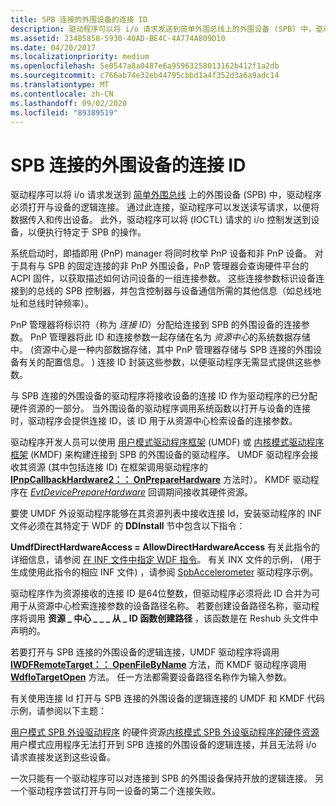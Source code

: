 ```yaml
---
title: SPB 连接的外围设备的连接 ID
description: 驱动程序可以将 i/o 请求发送到简单外围总线上的外围设备 (SPB) 中，驱动程序必须打开与设备的逻辑连接。
ms.assetid: 234B5858-5930-40AD-BE4C-4A774A809D10
ms.date: 04/20/2017
ms.localizationpriority: medium
ms.openlocfilehash: 5e0547a8a0487e6a95963258013162b412f1a2db
ms.sourcegitcommit: c766ab74e32eb44795cbbd1a4f352d3a6a9adc14
ms.translationtype: MT
ms.contentlocale: zh-CN
ms.lasthandoff: 09/02/2020
ms.locfileid: "89389519"
---
```

# <a name="connection-ids-for-spb-connected-peripheral-devices"></a>SPB 连接的外围设备的连接 ID


驱动程序可以将 i/o 请求发送到 [简单外围总线](/previous-versions/hh450903(v=vs.85)) 上的外围设备 (SPB) 中，驱动程序必须打开与设备的逻辑连接。 通过此连接，驱动程序可以发送读写请求，以便将数据传入和传出设备。 此外，驱动程序可以将 (IOCTL) 请求的 i/o 控制发送到设备，以便执行特定于 SPB 的操作。




系统启动时，即插即用 (PnP) manager 将同时枚举 PnP 设备和非 PnP 设备。 对于具有与 SPB 的固定连接的非 PnP 外围设备，PnP 管理器会查询硬件平台的 ACPI 固件，以获取描述如何访问设备的一组连接参数。 这些连接参数标识设备连接到的总线的 SPB 控制器，并包含控制器与设备通信所需的其他信息（如总线地址和总线时钟频率）。

PnP 管理器将标识符（称为 *连接 ID*）分配给连接到 SPB 的外围设备的连接参数。 PnP 管理器将此 ID 和连接参数一起存储在名为 *资源中心*的系统数据存储中。  (资源中心是一种内部数据存储，其中 PnP 管理器存储与 SPB 连接的外围设备有关的配置信息。 ) 连接 ID 封装这些参数，以便驱动程序无需显式提供这些参数。

与 SPB 连接的外围设备的驱动程序将接收设备的连接 ID 作为驱动程序的已分配硬件资源的一部分。 当外围设备的驱动程序调用系统函数以打开与设备的连接时，驱动程序会提供连接 ID，该 ID 用于从资源中心检索设备的连接参数。

驱动程序开发人员可以使用 [用户模式驱动程序框架](../wdf/overview-of-the-umdf.md) (UMDF) 或 [内核模式驱动程序框架](../wdf/index.md) (KMDF) 来构建连接到 SPB 的外围设备的驱动程序。 UMDF 驱动程序会接收其资源 (其中包括连接 ID) 在框架调用驱动程序的 [**IPnpCallbackHardware2：： OnPrepareHardware**](/windows-hardware/drivers/ddi/wudfddi/nf-wudfddi-ipnpcallbackhardware-onpreparehardware) 方法时）。 KMDF 驱动程序在 [*EvtDevicePrepareHardware*](/windows-hardware/drivers/ddi/wdfdevice/nc-wdfdevice-evt_wdf_device_prepare_hardware) 回调期间接收其硬件资源。

要使 UMDF 外设驱动程序能够在其资源列表中接收连接 Id，安装驱动程序的 INF 文件必须在其特定于 WDF 的 **DDInstall** 节中包含以下指令：

**UmdfDirectHardwareAccess = AllowDirectHardwareAccess** 有关此指令的详细信息，请参阅 [在 INF 文件中指定 WDF 指令](../wdf/specifying-wdf-directives-in-inf-files.md)。 有关 INX 文件的示例， (用于生成使用此指令的相应 INF 文件) ，请参阅 [SpbAccelerometer](https://go.microsoft.com/fwlink/p/?LinkId=618052) 驱动程序示例。

驱动程序作为资源接收的连接 ID 是64位整数，但驱动程序必须将此 ID 合并为可用于从资源中心检索连接参数的设备路径名称。 若要创建设备路径名称，驱动程序将调用 **资源 \_ 中心 \_ \_ \_ 从 \_ ID 函数创建路径** ，该函数是在 Reshub 头文件中声明的。

若要打开与 SPB 连接的外围设备的逻辑连接，UMDF 驱动程序将调用 [**IWDFRemoteTarget：： OpenFileByName**](/windows-hardware/drivers/ddi/wudfddi/nf-wudfddi-iwdfremotetarget-openfilebyname) 方法，而 KMDF 驱动程序调用 [**WdfIoTargetOpen**](/windows-hardware/drivers/ddi/wdfiotarget/nf-wdfiotarget-wdfiotargetopen) 方法。 任一方法都需要设备路径名称作为输入参数。

有关使用连接 Id 打开与 SPB 连接的外围设备的逻辑连接的 UMDF 和 KMDF 代码示例，请参阅以下主题：

[用户模式 SPB 外设驱动程序](./hardware-resources-for-user-mode-spb-peripheral-drivers.md) 
 的硬件资源[内核模式 SPB 外设驱动程序的硬件资源](./hardware-resources-for-kernel-mode-spb-peripheral-drivers.md)用户模式应用程序无法打开到 SPB 连接的外围设备的逻辑连接，并且无法将 i/o 请求直接发送到这些设备。

一次只能有一个驱动程序可以对连接到 SPB 的外围设备保持开放的逻辑连接。 另一个驱动程序尝试打开与同一设备的第二个连接失败。

 

